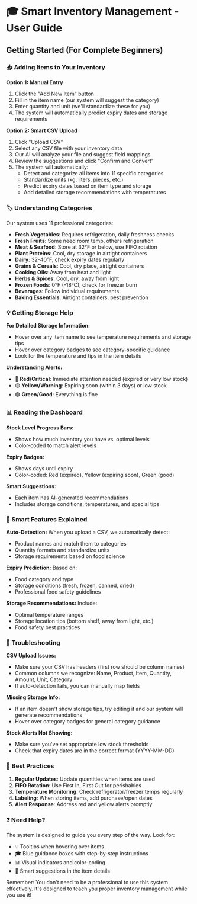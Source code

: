 # 🎓 Smart Inventory Management - User Guide

## Getting Started (For Complete Beginners)

### 📥 Adding Items to Your Inventory

**Option 1: Manual Entry**
1. Click the "Add New Item" button
2. Fill in the item name (our system will suggest the category)
3. Enter quantity and unit (we'll standardize these for you)
4. The system will automatically predict expiry dates and storage requirements

**Option 2: Smart CSV Upload**
1. Click "Upload CSV" 
2. Select any CSV file with your inventory data
3. Our AI will analyze your file and suggest field mappings
4. Review the suggestions and click "Confirm and Convert"
5. The system will automatically:
   - Detect and categorize all items into 11 specific categories
   - Standardize units (kg, liters, pieces, etc.)
   - Predict expiry dates based on item type and storage
   - Add detailed storage recommendations with temperatures

### 🏷️ Understanding Categories

Our system uses 11 professional categories:
- **Fresh Vegetables**: Requires refrigeration, daily freshness checks
- **Fresh Fruits**: Some need room temp, others refrigeration
- **Meat & Seafood**: Store at 32°F or below, use FIFO rotation
- **Plant Proteins**: Cool, dry storage in airtight containers
- **Dairy**: 32-40°F, check expiry dates regularly
- **Grains & Cereals**: Cool, dry place, airtight containers
- **Cooking Oils**: Away from heat and light
- **Herbs & Spices**: Cool, dry, away from light
- **Frozen Foods**: 0°F (-18°C), check for freezer burn
- **Beverages**: Follow individual requirements
- **Baking Essentials**: Airtight containers, pest prevention

### 💡 Getting Storage Help

**For Detailed Storage Information:**
- Hover over any item name to see temperature requirements and storage tips
- Hover over category badges to see category-specific guidance
- Look for the temperature and tips in the item details

**Understanding Alerts:**
- 🔴 **Red/Critical**: Immediate attention needed (expired or very low stock)
- 🟡 **Yellow/Warning**: Expiring soon (within 3 days) or low stock
- 🟢 **Green/Good**: Everything is fine

### 📊 Reading the Dashboard

**Stock Level Progress Bars:**
- Shows how much inventory you have vs. optimal levels
- Color-coded to match alert levels

**Expiry Badges:**
- Shows days until expiry
- Color-coded: Red (expired), Yellow (expiring soon), Green (good)

**Smart Suggestions:**
- Each item has AI-generated recommendations
- Includes storage conditions, temperatures, and special tips

### 🧠 Smart Features Explained

**Auto-Detection:** When you upload a CSV, we automatically detect:
- Product names and match them to categories
- Quantity formats and standardize units
- Storage requirements based on food science

**Expiry Prediction:** Based on:
- Food category and type
- Storage conditions (fresh, frozen, canned, dried)
- Professional food safety guidelines

**Storage Recommendations:** Include:
- Optimal temperature ranges
- Storage location tips (bottom shelf, away from light, etc.)
- Food safety best practices

### 🔧 Troubleshooting

**CSV Upload Issues:**
- Make sure your CSV has headers (first row should be column names)
- Common columns we recognize: Name, Product, Item, Quantity, Amount, Unit, Category
- If auto-detection fails, you can manually map fields

**Missing Storage Info:**
- If an item doesn't show storage tips, try editing it and our system will generate recommendations
- Hover over category badges for general category guidance

**Stock Alerts Not Showing:**
- Make sure you've set appropriate low stock thresholds
- Check that expiry dates are in the correct format (YYYY-MM-DD)

### 🎯 Best Practices

1. **Regular Updates**: Update quantities when items are used
2. **FIFO Rotation**: Use First In, First Out for perishables
3. **Temperature Monitoring**: Check refrigerator/freezer temps regularly
4. **Labeling**: When storing items, add purchase/open dates
5. **Alert Response**: Address red and yellow alerts promptly

### ❓ Need Help?

The system is designed to guide you every step of the way. Look for:
- 💡 Tooltips when hovering over items
- 🎓 Blue guidance boxes with step-by-step instructions
- 📊 Visual indicators and color-coding
- 🧠 Smart suggestions in the item details

Remember: You don't need to be a professional to use this system effectively. It's designed to teach you proper inventory management while you use it!
